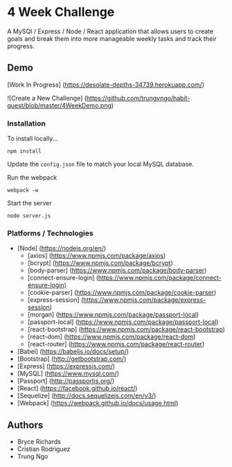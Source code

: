# 4 Week Challenge

A MySQl / Express / Node / React application that allows users to create goals and break them into more manageable weekly tasks and track their progress.

## Demo

[Work In Progress] (https://desolate-depths-34739.herokuapp.com/)

![Create a New Challenge] (https://github.com/trungvngo/habit-quest/blob/master/4WeekDemo.png)

### Installation

To install locally...

```
npm install
```

Update the `config.json` file to match your local MySQL database.

Run the webpack
```
webpack -w
```

Start the server
```
node server.js
```

### Platforms / Technologies

* [Node] (https://nodejs.org/en/)
  * [axios] (https://www.npmjs.com/package/axios)
  * [bcrypt] (https://www.npmjs.com/package/bcrypt)
  * [body-parser] (https://www.npmjs.com/package/body-parser)
  * [connect-ensure-login] (https://www.npmjs.com/package/connect-ensure-login)
  * [cookie-parser] (https://www.npmjs.com/package/cookie-parser)
  * [express-session] (https://www.npmjs.com/package/express-session)
  * [morgan] (https://www.npmjs.com/package/passport-local)
  * [passport-local] (https://www.npmjs.com/package/passport-local)
  * [react-bootstrap] (https://www.npmjs.com/package/react-bootstrap)
  * [react-dom] (https://www.npmjs.com/package/react-dom)
  * [react-router] (https://www.npmjs.com/package/react-router)
* [Babel] (https://babeljs.io/docs/setup/)
* [Bootstrap] (http://getbootstrap.com/)
* [Express] (https://expressjs.com/)
* [MySQL] (https://www.mysql.com/)
* [Passport] (http://passportjs.org/)
* [React] (https://facebook.github.io/react/)
* [Sequelize] (http://docs.sequelizejs.com/en/v3/)
* [Webpack] (https://webpack.github.io/docs/usage.html)

## Authors

* Bryce Richards
* Cristian Rodriguez
* Trung Ngo
